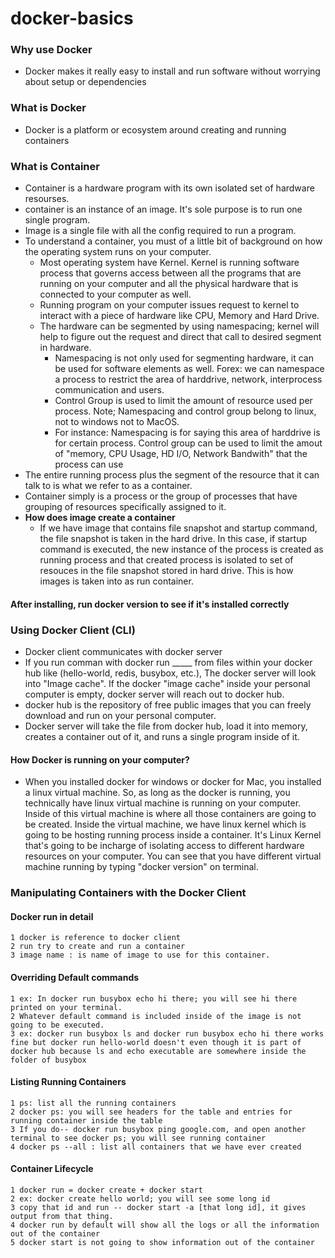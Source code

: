 # docker-basics
### Why use Docker
  * Docker makes it really easy to install and run software without worrying about setup or dependencies
### What is Docker
  * Docker is a platform or ecosystem around creating and running containers
### What is Container
  * Container is a hardware program with its own isolated set of hardware resourses.
  * container is an instance of an image. It's sole purpose is to run one single program.
  * Image is a single file with all the config required to run a program. 
  * To understand a container, you must of a little bit of background on how the operating system runs on your computer. 
    * Most operating system have Kernel. Kernel is running software process that governs access between all the programs that are running on your computer and all the physical hardware that is connected to your computer as well. 
    * Running program on your computer issues request to kernel to interact with a piece of hardware like CPU, Memory and Hard Drive. 
    * The hardware can be segmented by using namespacing; kernel will help to figure out the request and direct that call to desired segment in hardware.
      * Namespacing is not only used for segmenting hardware, it can be used for software elements as well. Forex: we can namespace a process to restrict the area of harddrive, network, interprocess communication and users.
      * Control Group is used to limit the amount of resource used per process. Note; Namespacing and control group belong to linux, not to windows not to MacOS. 
      * For instance: Namespacing is for saying this area of harddrive is for certain process. Control group can be used to limit the amout of "memory, CPU Usage, HD I/O, Network Bandwith" that the process can use
   * The entire running process plus the segment of the resource that it can talk to is what we refer to as a container. 
   * Container simply is a process or the group of processes that have grouping of resources specifically assigned to it.
   * **How does image create a container**
     * If we have image that contains file snapshot and startup command, the file snapshot is taken in the hard drive. In this case, if startup command is executed, the new instance of the process is created as running process and that created process is isolated to set of resouces in the file snapshot stored in hard drive. This is how images is taken into as run container. 
#### After installing, run docker version to see if it's installed correctly
### Using Docker Client (CLI)
  * Docker client communicates with docker server
  * If you run comman with docker run _____ from files within your docker hub like (hello-world, redis, busybox, etc.), The docker server will look into "Image cache". If the docker "image cache" inside your personal computer is empty, docker server will reach out to docker hub. 
  * docker hub is the repository of free public images that you can freely download and run on your personal computer. 
  * Docker server will take the file from docker hub, load it into memory, creates a container out of it, and runs a single program inside of it. 
#### How Docker is running on your computer?
  * When you installed docker for windows or docker for Mac, you installed a linux virtual machine. So, as long as the docker is running, you technically have linux virtual machine is running on your computer. Inside of this virtual machine is where all those containers are going to be created. Inside the virtual machine, we have linux kernel which is going to be hosting running process inside a container. It's Linux Kernel that's going to be incharge of isolating access to different hardware resources on your computer. You can see that you have different virtual machine running by typing "docker version" on terminal. 
### Manipulating Containers with the Docker Client 
#### Docker run in detail
    1 docker is reference to docker client
    2 run try to create and run a container
    3 image name : is name of image to use for this container. 
#### Overriding Default commands
    1 ex: In docker run busybox echo hi there; you will see hi there printed on your terminal.
    2 Whatever default command is included inside of the image is not going to be executed.
    3 ex: docker run busybox ls and docker run busybox echo hi there works fine but docker run hello-world doesn't even though it is part of docker hub because ls and echo executable are somewhere inside the folder of busybox
#### Listing Running Containers
    1 ps: list all the running containers
    2 docker ps: you will see headers for the table and entries for running container inside the table
    3 If you do-- docker run busybox ping google.com, and open another terminal to see docker ps; you will see running container
    4 docker ps --all : list all containers that we have ever created
#### Container Lifecycle
    1 docker run = docker create + docker start
    2 ex: docker create hello world; you will see some long id
    3 copy that id and run -- docker start -a [that long id], it gives output from that thing.
    4 docker run by default will show all the logs or all the information out of the container
    5 docker start is not going to show information out of the container
    
